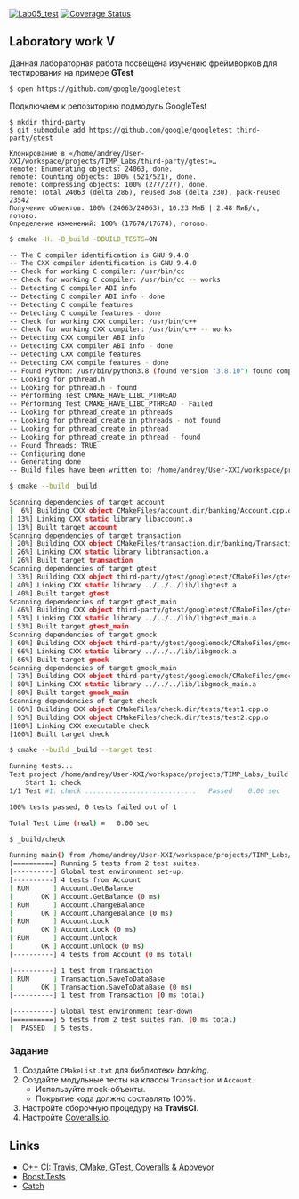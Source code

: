 [![Lab05_test](https://github.com/User-XXI/TIMP_Labs/actions/workflows/lab05_actions.yml/badge.svg?branch=lab05_master)](https://github.com/User-XXI/TIMP_Labs/actions/workflows/lab05_actions.yml)
[![Coverage Status](https://coveralls.io/repos/github/User-XXI/TIMP_Labs/badge.svg?branch=lab05_master)](https://coveralls.io/github/User-XXI/TIMP_Labs?branch=lab05_master)

## Laboratory work V


Данная лабораторная работа посвещена изучению фреймворков для тестирования на примере **GTest**

```sh
$ open https://github.com/google/googletest
```

Подключаем к репозиторию подмодуль GoogleTest
```shell
$ mkdir third-party
$ git submodule add https://github.com/google/googletest third-party/gtest

Клонирование в «/home/andrey/User-XXI/workspace/projects/TIMP_Labs/third-party/gtest»…
remote: Enumerating objects: 24063, done.
remote: Counting objects: 100% (521/521), done.
remote: Compressing objects: 100% (277/277), done.
remote: Total 24063 (delta 286), reused 368 (delta 230), pack-reused 23542
Получение объектов: 100% (24063/24063), 10.23 МиБ | 2.48 МиБ/с, готово.
Определение изменений: 100% (17674/17674), готово.
```

```sh
$ cmake -H. -B_build -DBUILD_TESTS=ON

-- The C compiler identification is GNU 9.4.0
-- The CXX compiler identification is GNU 9.4.0
-- Check for working C compiler: /usr/bin/cc
-- Check for working C compiler: /usr/bin/cc -- works
-- Detecting C compiler ABI info
-- Detecting C compiler ABI info - done
-- Detecting C compile features
-- Detecting C compile features - done
-- Check for working CXX compiler: /usr/bin/c++
-- Check for working CXX compiler: /usr/bin/c++ -- works
-- Detecting CXX compiler ABI info
-- Detecting CXX compiler ABI info - done
-- Detecting CXX compile features
-- Detecting CXX compile features - done
-- Found Python: /usr/bin/python3.8 (found version "3.8.10") found components: Interpreter 
-- Looking for pthread.h
-- Looking for pthread.h - found
-- Performing Test CMAKE_HAVE_LIBC_PTHREAD
-- Performing Test CMAKE_HAVE_LIBC_PTHREAD - Failed
-- Looking for pthread_create in pthreads
-- Looking for pthread_create in pthreads - not found
-- Looking for pthread_create in pthread
-- Looking for pthread_create in pthread - found
-- Found Threads: TRUE  
-- Configuring done
-- Generating done
-- Build files have been written to: /home/andrey/User-XXI/workspace/projects/TIMP_Labs/_build
```

```sh
$ cmake --build _build

Scanning dependencies of target account
[  6%] Building CXX object CMakeFiles/account.dir/banking/Account.cpp.o
[ 13%] Linking CXX static library libaccount.a
[ 13%] Built target account
Scanning dependencies of target transaction
[ 20%] Building CXX object CMakeFiles/transaction.dir/banking/Transaction.cpp.o
[ 26%] Linking CXX static library libtransaction.a
[ 26%] Built target transaction
Scanning dependencies of target gtest
[ 33%] Building CXX object third-party/gtest/googletest/CMakeFiles/gtest.dir/src/gtest-all.cc.o
[ 40%] Linking CXX static library ../../../lib/libgtest.a
[ 40%] Built target gtest
Scanning dependencies of target gtest_main
[ 46%] Building CXX object third-party/gtest/googletest/CMakeFiles/gtest_main.dir/src/gtest_main.cc.o
[ 53%] Linking CXX static library ../../../lib/libgtest_main.a
[ 53%] Built target gtest_main
Scanning dependencies of target gmock
[ 60%] Building CXX object third-party/gtest/googlemock/CMakeFiles/gmock.dir/src/gmock-all.cc.o
[ 66%] Linking CXX static library ../../../lib/libgmock.a
[ 66%] Built target gmock
Scanning dependencies of target gmock_main
[ 73%] Building CXX object third-party/gtest/googlemock/CMakeFiles/gmock_main.dir/src/gmock_main.cc.o
[ 80%] Linking CXX static library ../../../lib/libgmock_main.a
[ 80%] Built target gmock_main
Scanning dependencies of target check
[ 86%] Building CXX object CMakeFiles/check.dir/tests/test1.cpp.o
[ 93%] Building CXX object CMakeFiles/check.dir/tests/test2.cpp.o
[100%] Linking CXX executable check
[100%] Built target check
```

```sh
$ cmake --build _build --target test

Running tests...
Test project /home/andrey/User-XXI/workspace/projects/TIMP_Labs/_build
    Start 1: check
1/1 Test #1: check ............................   Passed    0.00 sec

100% tests passed, 0 tests failed out of 1

Total Test time (real) =   0.00 sec
```


```sh
$ _build/check

Running main() from /home/andrey/User-XXI/workspace/projects/TIMP_Labs/third-party/gtest/googletest/src/gtest_main.cc
[==========] Running 5 tests from 2 test suites.
[----------] Global test environment set-up.
[----------] 4 tests from Account
[ RUN      ] Account.GetBalance
[       OK ] Account.GetBalance (0 ms)
[ RUN      ] Account.ChangeBalance
[       OK ] Account.ChangeBalance (0 ms)
[ RUN      ] Account.Lock
[       OK ] Account.Lock (0 ms)
[ RUN      ] Account.Unlock
[       OK ] Account.Unlock (0 ms)
[----------] 4 tests from Account (0 ms total)

[----------] 1 test from Transaction
[ RUN      ] Transaction.SaveToDataBase
[       OK ] Transaction.SaveToDataBase (0 ms)
[----------] 1 test from Transaction (0 ms total)

[----------] Global test environment tear-down
[==========] 5 tests from 2 test suites ran. (0 ms total)
[  PASSED  ] 5 tests.
```

### Задание
1. Создайте `CMakeList.txt` для библиотеки *banking*.
2. Создайте модульные тесты на классы `Transaction` и `Account`.
   * Используйте mock-объекты.
   * Покрытие кода должно составлять 100%.
3. Настройте сборочную процедуру на **TravisCI**.
4. Настройте [Coveralls.io](https://coveralls.io/).


## Links

- [C++ CI: Travis, CMake, GTest, Coveralls & Appveyor](http://david-grs.github.io/cpp-clang-travis-cmake-gtest-coveralls-appveyor/)
- [Boost.Tests](http://www.boost.org/doc/libs/1_63_0/libs/test/doc/html/)
- [Catch](https://github.com/catchorg/Catch2)



